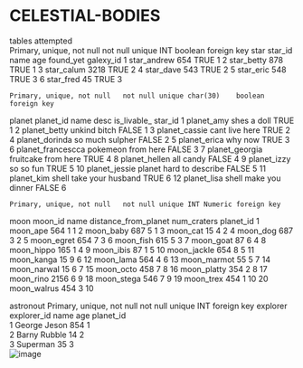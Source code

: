 # CELESTIAL-BODIES
 tables attempted 	
 Primary, unique, not null	not null unique	INT	boolean	foreign key
star	star_id	name	age	found_yet	galexy_id
	1	star_andrew	654	TRUE	1
	2	star_betty	878	TRUE	1
	3	star_calum	3218	TRUE	2
	4	star_dave	543	TRUE	2
	5	star_eric	548	TRUE	3
	6	star_fred	45	TRUE	3
					
	Primary, unique, not null	not null unique	char(30)	boolean	foreign key
planet	planet_id	name	desc	is_livable_	star_id
	1	planet_amy	shes a doll	TRUE	1
	2	planet_betty	unkind bitch	FALSE	1
	3	planet_cassie	cant live here	TRUE	2
	4	planet_dorinda	so much sulpher	FALSE	2
	5	planet_erica	why now	TRUE	3
	6	planet_francescca	pokemeon from here	FALSE	3
	7	planet_georgia	fruitcake from here	TRUE	4
	8	planet_hellen	all candy	FALSE	4
	9	planet_izzy	so so fun	TRUE	5
	10	planet_jessie	planet hard to describe	FALSE	5
	11	planet_kim	shell take your husband	TRUE	6
	12	planet_lisa	shell make you dinner	FALSE	6
					
	Primary, unique, not null	not null unique	INT	Numeric	foreign key
moon	moon_id	name	distance_from_planet	num_craters	planet_id
	1	moon_ape	564	1	1
	2	moon_baby	687	5	1
	3	moon_cat	15	4	2
	4	moon_dog	687	3	2
	5	moon_egret	654	7	3
	6	moon_fish	615	5	3
	7	moon_goat	87	6	4
	8	moon_hippo	165	1	4
	9	moon_ibis	87	1	5
	10	moon_jackle	654	8	5
	11	moon_kanga	15	9	6
	12	moon_lama	564	4	6
	13	moon_marmot	55	5	7
	14	moon_narwal	15	6	7
	15	moon_octo	458	7	8
	16	moon_platty	354	2	8
	17	moon_rino	2156	6	9
	18	moon_stega	546	7	9
	19	moon_trex	454	1	10
	20	moon_walrus	454	3	10
					
					
astronout	Primary, unique, not null	not null unique	INT	foreign key	
explorer	explorer_id	name	age	planet_id	
	1	George Jeson	854	1	
	2	Barny Rubble	14	2	
	3	Superman	35	3	
![image](https://github.com/Emilymay246/CELESTIAL-BODIES/assets/164380241/433a4b35-f97a-46da-9af0-288ef2e34301)

